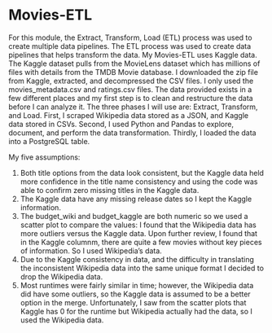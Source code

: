 # Movies-ETL

For this module, the Extract, Transform, Load (ETL) process was used to create multiple data pipelines. The ETL process was used to create data pipelines that helps transform the data. My Movies-ETL uses Kaggle data. The Kaggle dataset pulls from the MovieLens dataset which has millions of files with details from the TMDB Movie database. I downloaded the zip file from Kaggle, extracted, and decompressed the CSV files. I only used the movies_metadata.csv and ratings.csv files. The data provided exists in a few different places and my first step is to clean and restructure the data before I can analyze it. The three phases I will use are: Extract, Transform, and Load. First, I scraped Wikipedia data stored as a JSON, and Kaggle data stored in CSVs. Second, I used Python and Pandas to explore, document, and perform the data transformation. Thirdly, I loaded the data into a PostgreSQL table.

My five assumptions:
1) Both title options from the data look consistent, but the Kaggle data held more confidence in the title name consistency and using the code was able to confirm zero missing titles in the Kaggle data.
2) The Kaggle data have any missing release dates so I kept the Kaggle information.
3) The budget_wiki and budget_kaggle are both numeric so we used a scatter plot to compare the values:
I found that the Wikipedia data has more outliers versus the Kaggle data. Upon further review, I found that in the Kaggle columnm, there are quite a few movies without key pieces of information. So I used Wikipedia’s data.
4) Due to the Kaggle consistency in data, and the difficulty in translating the inconsistent Wikipedia data into the same unique format I decided to drop the Wikipedia data.
5) Most runtimes were fairly similar in time; however, the Wikipedia data did have some outliers, so the Kaggle data is assumed to be a better option in the merge. Unfortunately, I saw from the scatter plots that Kaggle has 0 for the runtime but Wikipedia actually had the data, so I used the Wikipedia data.
